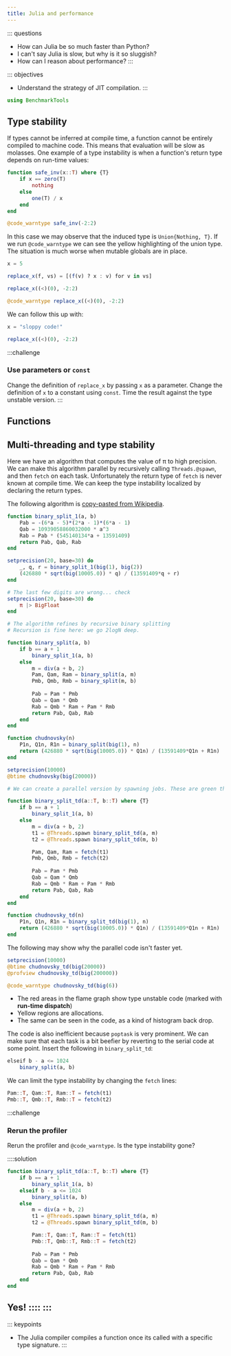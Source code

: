 ```yaml
---
title: Julia and performance
---
```


::: questions
- How can Julia be so much faster than Python?
- I can't say Julia is slow, but why is it so sluggish?
- How can I reason about performance?
:::

::: objectives
- Understand the strategy of JIT compilation.
:::

```julia
using BenchmarkTools
```

## Type stability
If types cannot be inferred at compile time, a function cannot be entirely compiled to machine code. This means that evaluation will be slow as molasses.
One example of a type instability is when a function's return type depends on run-time values:

```julia
function safe_inv(x::T) where {T}
    if x == zero(T)
        nothing
    else
        one(T) / x
    end
end
```

```julia
@code_warntype safe_inv(-2:2)
```

In this case we may observe that the induced type is `Union{Nothing, T}`. If we run `@code_warntype` we can see the yellow highlighting of the union type.
The situation is much worse when mutable globals are in place.

```julia
x = 5

replace_x(f, vs) = [(f(v) ? x : v) for v in vs]

replace_x((<)(0), -2:2)

@code_warntype replace_x((<)(0), -2:2)
```

We can follow this up with:

```julia
x = "sloppy code!"

replace_x((<)(0), -2:2)
```

:::challenge
### Use parameters or `const`
Change the definition of `replace_x` by passing `x` as a parameter.
Change the definition of `x` to a constant using `const`.
Time the result against the type unstable version.
:::

## Functions




## Multi-threading and type stability
Here we have an algorithm that computes the value of π to high precision. We can make this algorithm parallel by recursively calling `Threads.@spawn`, and then `fetch` on each task. Unfortunately the return type of `fetch` is never known at compile time. We can keep the type instability localized by declaring the return types.

The following algorithm is [copy-pasted from Wikipedia](https://en.wikipedia.org/wiki/Chudnovsky_algorithm).

```julia
function binary_split_1(a, b)
    Pab = -(6*a - 5)*(2*a - 1)*(6*a - 1)
    Qab = 10939058860032000 * a^3
    Rab = Pab * (545140134*a + 13591409)
    return Pab, Qab, Rab
end

setprecision(20, base=30) do
    _, q, r = binary_split_1(big(1), big(2))
    (426880 * sqrt(big(10005.0)) * q) / (13591409*q + r)
end

# The last few digits are wrong... check
setprecision(20, base=30) do
    π |> BigFloat
end

# The algorithm refines by recursive binary splitting
# Recursion is fine here: we go 2logN deep.

function binary_split(a, b)
    if b == a + 1
        binary_split_1(a, b)
    else
        m = div(a + b, 2)
        Pam, Qam, Ram = binary_split(a, m)
        Pmb, Qmb, Rmb = binary_split(m, b)
        
        Pab = Pam * Pmb
        Qab = Qam * Qmb
        Rab = Qmb * Ram + Pam * Rmb
        return Pab, Qab, Rab
    end
end

function chudnovsky(n)
    P1n, Q1n, R1n = binary_split(big(1), n)
    return (426880 * sqrt(big(10005.0)) * Q1n) / (13591409*Q1n + R1n)
end

setprecision(10000)
@btime chudnovsky(big(20000))

# We can create a parallel version by spawning jobs. These are green threads.

function binary_split_td(a::T, b::T) where {T}
    if b == a + 1
        binary_split_1(a, b)
    else
        m = div(a + b, 2)
        t1 = @Threads.spawn binary_split_td(a, m)
        t2 = @Threads.spawn binary_split_td(m, b)

        Pam, Qam, Ram = fetch(t1)
        Pmb, Qmb, Rmb = fetch(t2)
        
        Pab = Pam * Pmb
        Qab = Qam * Qmb
        Rab = Qmb * Ram + Pam * Rmb
        return Pab, Qab, Rab
    end
end

function chudnovsky_td(n)
    P1n, Q1n, R1n = binary_split_td(big(1), n)
    return (426880 * sqrt(big(10005.0)) * Q1n) / (13591409*Q1n + R1n)
end
```

The following may show why the parallel code isn't faster yet.

```julia
setprecision(10000)
@btime chudnovsky_td(big(20000))
@profview chudnovsky_td(big(200000))
```

```julia
@code_warntype chudnovsky_td(big(6))
```

- The red areas in the flame graph show type unstable code (marked with **run-time dispatch**)
- Yellow regions are allocations.
- The same can be seen in the code, as a kind of histogram back drop.

The code is also inefficient because `poptask` is very prominent. We can make sure that each task is a bit beefier by reverting to the serial code at some point. Insert the following in `binary_split_td`:

```julia
elseif b - a <= 1024
    binary_split(a, b)
```

We can limit the type instability by changing the `fetch` lines:

```julia
Pam::T, Qam::T, Ram::T = fetch(t1)
Pmb::T, Qmb::T, Rmb::T = fetch(t2)
```

:::challenge
### Rerun the profiler
Rerun the profiler and `@code_warntype`. Is the type instability gone?

::::solution
```julia
function binary_split_td(a::T, b::T) where {T}
    if b == a + 1
        binary_split_1(a, b)
    elseif b - a <= 1024
        binary_split(a, b)
    else
        m = div(a + b, 2)
        t1 = @Threads.spawn binary_split_td(a, m)
        t2 = @Threads.spawn binary_split_td(m, b)

        Pam::T, Qam::T, Ram::T = fetch(t1)
        Pmb::T, Qmb::T, Rmb::T = fetch(t2)
        
        Pab = Pam * Pmb
        Qab = Qam * Qmb
        Rab = Qmb * Ram + Pam * Rmb
        return Pab, Qab, Rab
    end
end
```

Yes!
::::
:::
---

::: keypoints
- The Julia compiler compiles a function once its called with a specific type signature.
:::


